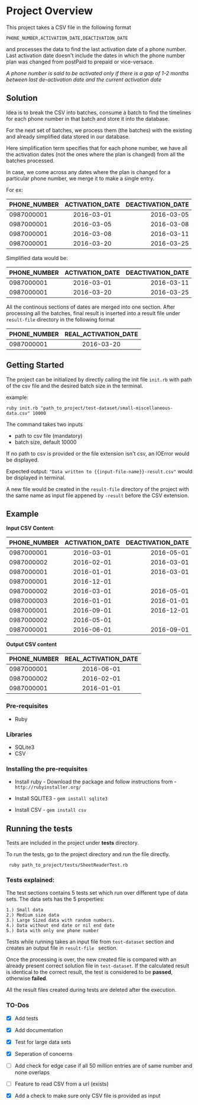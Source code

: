 # Project Overview

This project takes a CSV file in the following format

```
PHONE_NUMBER,ACTIVATION_DATE,DEACTIVATION_DATE
```
and processes the data to find the last activation date of a phone number.
Last activation date doesn't include the dates in which the phone number plan was changed from postPaid to prepaid or vice-versace.

*A phone number is said to be activated only if there is a gap of 1-2 months between last de-activation date and the current activation date*

## Solution

Idea is to break the CSV into batches, consume a batch to find the timelines for each phone number in that batch and store it into the database.

For the next set of batches, we process them (the batches) with the existing and already simplified data stored in our database.

Here simplification term specifies that for each phone number, we have all the activation dates (not the ones where the plan is changed) from all the batches processed. 

In case, we come across any dates where the plan is changed for a particular phone number, we merge it to make a single entry.

For ex: 

| PHONE_NUMBER   | ACTIVATION_DATE    | DEACTIVATION_DATE  |
| -------------- |:------------------:|-------------------:|
| 0987000001     | 2016-03-01         | 2016-03-05		   |
| 0987000001     | 2016-03-05         | 2016-03-08		   |
| 0987000001     | 2016-03-08         | 2016-03-11		   |
| 0987000001     | 2016-03-20         | 2016-03-25				   |

Simplified data would be:

| PHONE_NUMBER   | ACTIVATION_DATE    | DEACTIVATION_DATE  |
| -------------- |:------------------:|-------------------:|
| 0987000001     | 2016-03-01         | 2016-03-11		   |
| 0987000001     | 2016-03-20         | 2016-03-25		   |


All the continous sections of dates are merged into one section. 
After processing all the batches, final result is inserted into a result file under `result-file` directory in the following format

| PHONE_NUMBER   | REAL_ACTIVATION_DATE    |
| -------------- |:-----------------------:|
| 0987000001     | 2016-03-20              |

## Getting Started

The project can be initialized by directly calling the init file `init.rb` with path of the csv file and the desired batch size in the terminal.


example:

```
ruby init.rb "path_to_project/test-dataset/small-miscellaneous-data.csv" 10000 
```

The command takes two inputs
-	path to csv file (mandatory)
-	batch size, default 10000

If no path to csv is provided or the file extension isn't csv, an IOError would be displayed.

Expected output:
`"Data written to {{input-file-name}}-result.csv"` would be displayed in terminal.

A new file would be created in the `result-file` directory of the project with the same name as input file appened by `-result` before the CSV extension.

## Example

**Input CSV Content**:


| PHONE_NUMBER   | ACTIVATION_DATE    | DEACTIVATION_DATE  |
| -------------- |:------------------:|-------------------:|
| 0987000001     | 2016-03-01         | 2016-05-01		   |
| 0987000002     | 2016-02-01         | 2016-03-01		   |
| 0987000001     | 2016-01-01         | 2016-03-01		   |
| 0987000001     | 2016-12-01         | 				   |
| 0987000002     | 2016-03-01         | 2016-05-01		   |
| 0987000003     | 2016-01-01         | 2016-01-01		   |
| 0987000001     | 2016-09-01         | 2016-12-01		   |
| 0987000002     | 2016-05-01         | 				   |
| 0987000001     | 2016-06-01         | 2016-09-01		   |


**Output CSV content**

| PHONE_NUMBER   | REAL_ACTIVATION_DATE    |
| -------------- |:-----------------------:|
| 0987000001     | 2016-06-01        	   |
| 0987000002     | 2016-02-01        	   |
| 0987000001     | 2016-01-01        	   |

### Pre-requisites
-	Ruby

### Libraries
-	SQLite3
-	CSV

### Installing the pre-requisites

- Install ruby - Download the package and follow instructions from - `http://rubyinstaller.org/`

- Install SQLITE3 - `gem install sqlite3`

 - Install CSV - `gem install csv`

## Running the tests

Tests are included in the project under **tests** directory.

To run the tests, go to the project directory and run the file directly.

``` ruby path_to_project/tests/SheetReaderTest.rb```

### Tests explained:

The test sections contains 5 tests set which run over different type of data sets. The data sets has the 5 properties:

	1.) Small data
	2.) Medium size data
	3.) Large Sized data with random numbers.
	4.) Data without end date or nil end date
	5.) Data with only one phone number

Tests while running takes an input file from `test-dataset` section and creates an output file in `result-file ` section.

Once the processing is over, the new created file is compared with an already present correct solution file in `test-dataset`. 
If the calculated result is identical to the correct result, the test is considered to be **passed**, otherwise **failed**.

All the result files created during tests are deleted after the execution.

### TO-Dos

- 	[x] Add tests
- 	[x] Add documentation
-	[x] Test for large data sets
-	[x] Seperation of concerns
-	[ ] Add check for edge case if all 50 million entries are of same number and none overlaps
-	[ ] Feature to read CSV from a url (exists)
-	[x] Add a check to make sure only CSV file is provided as input

